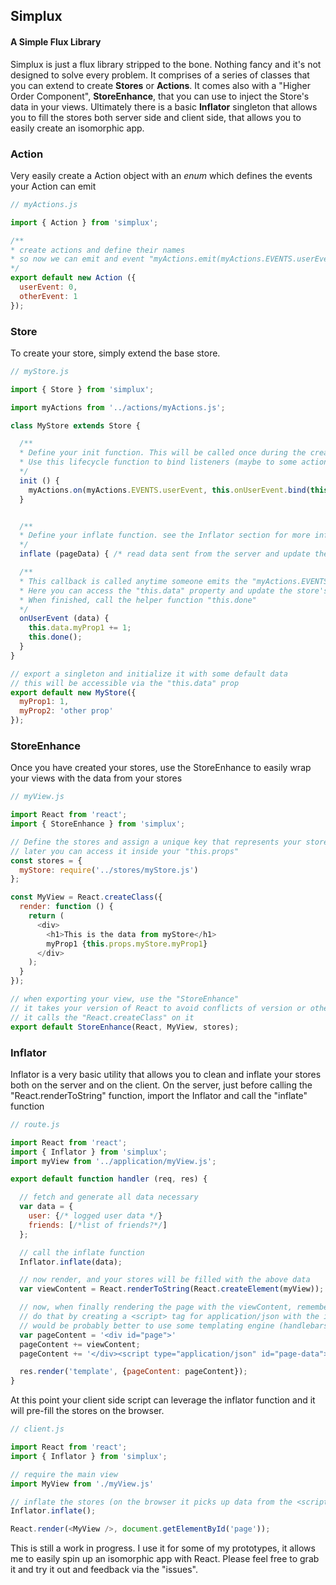 ## Simplux
#### A Simple Flux Library

Simplux is just a flux library stripped to the bone. Nothing fancy and it's not designed to solve every problem.
It comprises of a series of classes that you can extend to create **Stores** or **Actions**.
It comes also with a "Higher Order Component", **StoreEnhance**, that you can use to inject the Store's data in your views.
Ultimately there is a basic **Inflator** singleton that allows you to fill the stores both server side and client side, that allows you to easily create an isomorphic app.

### Action

Very easily create a Action object with an *enum* which defines the events your Action can emit

```javascript
// myActions.js

import { Action } from 'simplux';

/**
* create actions and define their names
* so now we can emit and event "myActions.emit(myActions.EVENTS.userEvent)"
*/
export default new Action ({
  userEvent: 0,
  otherEvent: 1
});

```

### Store

To create your store, simply extend the base store.

```javascript
// myStore.js

import { Store } from 'simplux';

import myActions from '../actions/myActions.js';

class MyStore extends Store {

  /**
  * Define your init function. This will be called once during the creation of your store.
  * Use this lifecycle function to bind listeners (maybe to some action)
  */
  init () {
    myActions.on(myActions.EVENTS.userEvent, this.onUserEvent.bind(this));
  }


  /**
  * Define your inflate function. see the Inflator section for more information
  */
  inflate (pageData) { /* read data sent from the server and update the "this.data" */ }

  /**
  * This callback is called anytime someone emits the "myActions.EVENTS.userEvent"
  * Here you can access the "this.data" property and update the store's data
  * When finished, call the helper function "this.done"
  */
  onUserEvent (data) {
    this.data.myProp1 += 1;
    this.done();
  }
}

// export a singleton and initialize it with some default data
// this will be accessible via the "this.data" prop
export default new MyStore({
  myProp1: 1,
  myProp2: 'other prop'
});

```

### StoreEnhance

Once you have created your stores, use the StoreEnhance to easily wrap your views with the data from your stores

```javascript
// myView.js

import React from 'react';
import { StoreEnhance } from 'simplux';

// Define the stores and assign a unique key that represents your store
// later you can access it inside your "this.props"
const stores = {
  myStore: require('../stores/myStore.js')
};

const MyView = React.createClass({
  render: function () {
    return (
      <div>
        <h1>This is the data from myStore</h1>
        myProp1 {this.props.myStore.myProp1}
      </div>
    );
  }
});

// when exporting your view, use the "StoreEnhance"
// it takes your version of React to avoid conflicts of version or other inconsistencies
// it calls the "React.createClass" on it
export default StoreEnhance(React, MyView, stores);
```

### Inflator

Inflator is a very basic utility that allows you to clean and inflate your stores both on the server and on the client.
On the server, just before calling the "React.renderToString" function, import the Inflator and call the "inflate" function

```javascript
// route.js

import React from 'react';
import { Inflator } from 'simplux';
import myView from '../application/myView.js';

export default function handler (req, res) {

  // fetch and generate all data necessary
  var data = {
    user: {/* logged user data */}
    friends: [/*list of friends?*/]
  };

  // call the inflate function
  Inflator.inflate(data);

  // now render, and your stores will be filled with the above data
  var viewContent = React.renderToString(React.createElement(myView));

  // now, when finally rendering the page with the viewContent, remember to pass the same data to the client
  // do that by creating a <script> tag for application/json with the id="page-data"
  // would be probably better to use some templating engine (handlebars?) to do this
  var pageContent = '<div id="page">'
  pageContent += viewContent;
  pageContent += '</div><script type="application/json" id="page-data">' + JSON.stringify(data) + '</script>';

  res.render('template', {pageContent: pageContent});
}

```

At this point your client side script can leverage the inflator function and it will pre-fill the stores on the browser.

```javascript
// client.js

import React from 'react';
import { Inflator } from 'simplux';

// require the main view
import MyView from './myView.js'

// inflate the stores (on the browser it picks up data from the <script> tag)
Inflator.inflate();

React.render(<MyView />, document.getElementById('page'));

```


This is still a work in progress. I use it for some of my prototypes, it allows me to easily spin up an isomorphic app with React.
Please feel free to grab it and try it out and feedback via the "issues".
